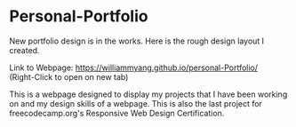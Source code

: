 # Personal-Portfolio

New portfolio design is in the works. Here is the rough design layout I created.

Link to Webpage: https://williammyang.github.io/personal-Portfolio/
<br>(Right-Click to open on new tab)

This is a webpage designed to display my projects that I have been working on and my design skills of a webpage. This is also the last project for freecodecamp.org's 
Responsive Web Design Certification.  




